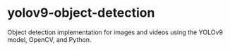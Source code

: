 # yolov9-object-detection
Object detection implementation for images and videos using the YOLOv9 model, OpenCV, and Python.
